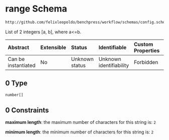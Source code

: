 # range Schema

```txt
http://github.com/felixleopoldo/benchpress/workflow/schemas/config.schema.json#/properties/benchmark_setup/properties/evaluation/properties/benchmarks/properties/ylim/anyOf/0
```

List of 2 integers \[a, b], where a<=b.

| Abstract            | Extensible | Status         | Identifiable            | Custom Properties | Additional Properties | Access Restrictions | Defined In                                                        |
| :------------------ | :--------- | :------------- | :---------------------- | :---------------- | :-------------------- | :------------------ | :---------------------------------------------------------------- |
| Can be instantiated | No         | Unknown status | Unknown identifiability | Forbidden         | Allowed               | none                | [config.schema.json\*](config.schema.json "open original schema") |

## 0 Type

`number[]`

## 0 Constraints

**maximum length**: the maximum number of characters for this string is: `2`

**minimum length**: the minimum number of characters for this string is: `2`
